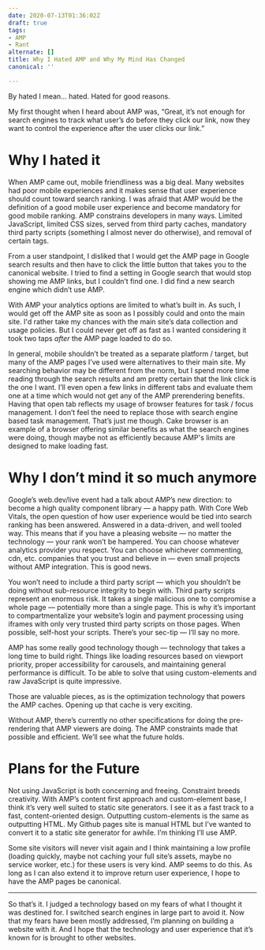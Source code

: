 ```yaml
---
date: 2020-07-13T01:36:02Z
draft: true
tags:
- AMP
- Rant
alternate: []
title: Why I Hated AMP and Why My Mind Has Changed
canonical: ''

---
```

By hated I mean… hated. Hated for good reasons.

My first thought when I heard about AMP was, “Great, it’s not enough for search engines to track what user’s do before they click our link, now they want to control the experience after the user clicks our link.”

# Why I hated it

When AMP came out, mobile friendliness was a big deal. Many websites had poor mobile experiences and it makes sense that user experience should count toward search ranking. I was afraid that AMP would be the definition of a good mobile user experience and become mandatory for good mobile ranking. AMP constrains developers in many ways. Limited JavaScript, limited CSS sizes, served from third party caches, mandatory third party scripts (something I almost never do otherwise), and removal of certain tags.

From a user standpoint, I disliked that I would get the AMP page in Google search results and then have to click the little button that takes you to the canonical website. I tried to find a setting in Google search that would stop showing me AMP links, but I couldn’t find one. I did find a new search engine which didn’t use AMP.

With AMP your analytics options are limited to what’s built in. As such, I would get off the AMP site as soon as I possibly could and onto the main site. I'd rather take my chances with the main site’s data collection and usage policies. But I could never get off as fast as I wanted considering it took two taps _after_ the AMP page loaded to do so.

In general, mobile shouldn’t be treated as a separate platform / target, but many of the AMP pages I’ve used were alternatives to their main site. My searching behavior may be different from the norm, but I spend more time reading through the search results and am pretty certain that the link click is the one I want. I’ll even open a few links in different tabs and evaluate them one at a time which would not get any of the AMP prerendering benefits. Having that open tab reflects my usage of browser features for task / focus management. I don’t feel the need to replace those with search engine based task management. That’s just me though. Cake browser is an example of a browser offering similar benefits as what the search engines were doing, though maybe not as efficiently because AMP's limits are designed to make loading fast.

# Why I don’t mind it so much anymore

Google’s web.dev/live event had a talk about AMP’s new direction: to become a high quality component library — a happy path. With Core Web Vitals, the open question of how user experience would be tied into search ranking has been answered. Answered in a data-driven, and well tooled way. This means that if you have a pleasing website — no matter the technology — your rank won’t be hampered. You can choose whatever analytics provider you respect. You can choose whichever commenting, cdn, etc. companies that you trust and believe in — even small projects without AMP integration. This is good news.

You won’t need to include a third party script — which you shouldn’t be doing without sub-resource integrity to begin with. Third party scripts represent an enormous risk. It takes a single malicious one to compromise a whole page — potentially more than a single page. This is why it’s important to compartmentalize your website’s login and payment processing using iframes with only very trusted third party scripts on those pages. When possible, self-host your scripts. There’s your sec-tip — I’ll say no more.

AMP has some really good technology though — technology that takes a long time to build right. Things like loading resources based on viewport priority, proper accessibility for carousels, and maintaining general performance is difficult. To be able to solve that using custom-elements and raw JavaScript is quite impressive.

Those are valuable pieces, as is the optimization technology that powers the AMP caches. Opening up that cache is very exciting.

Without AMP, there’s currently no other specifications for doing the pre-rendering that AMP viewers are doing. The AMP constraints made that possible and efficient. We’ll see what the future holds.

# Plans for the Future

Not using JavaScript is both concerning and freeing. Constraint breeds creativity. With AMP’s content first approach and custom-element base, I think it’s very well suited to static site generators. I see it as a fast track to a fast, content-oriented design. Outputting custom-elements is the same as outputting HTML. My Github pages site is manual HTML but I’ve wanted to convert it to a static site generator for awhile. I’m thinking I’ll use AMP.

Some site visitors will never visit again and I think maintaining a low profile (loading quickly, maybe not caching your full site’s assets, maybe no service worker, etc.) for these users is very kind. AMP seems to do this. As long as I can also extend it to improve return user experience, I hope to have the AMP pages be canonical.

***

So that’s it. I judged a technology based on my fears of what I thought it was destined for. I switched search engines in large part to avoid it. Now that my fears have been mostly addressed, I’m planning on building a website with it. And I hope that the technology and user experience that it’s known for is brought to other websites.
